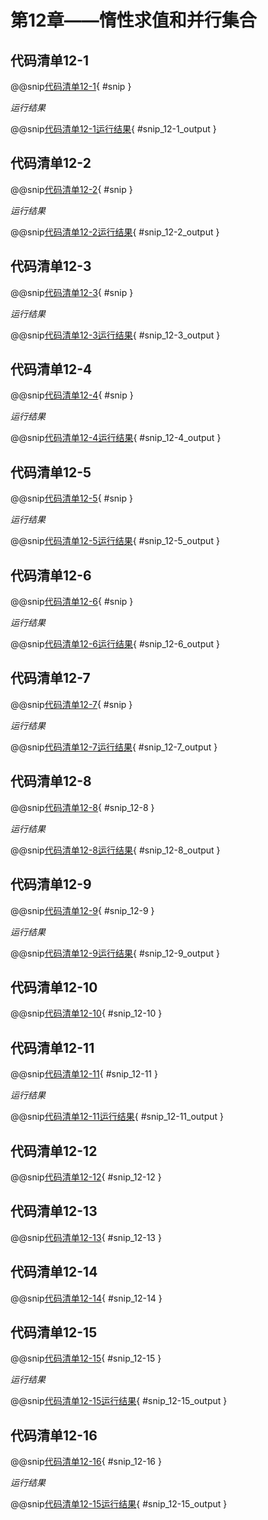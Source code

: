 # 第12章——惰性求值和并行集合

## 代码清单12-1

@@snip[代码清单12-1](../../main/scala/chapter12/shortCircuit.scala){ #snip }

*运行结果*

@@snip[代码清单12-1运行结果](../../main/scala/chapter12/output/shortCircuit.output){ #snip_12-1_output }

## 代码清单12-2

@@snip[代码清单12-2](../../main/scala/chapter12/eager.scala){ #snip }

*运行结果*

@@snip[代码清单12-2运行结果](../../main/scala/chapter12/output/eager.output){ #snip_12-2_output }

## 代码清单12-3

@@snip[代码清单12-3](../../main/scala/chapter12/lazy.scala){ #snip }

*运行结果*

@@snip[代码清单12-3运行结果](../../main/scala/chapter12/output/lazy.output){ #snip_12-3_output }

## 代码清单12-4

@@snip[代码清单12-4](../../main/scala/chapter12/lazyOrder.scala){ #snip }

*运行结果*

@@snip[代码清单12-4运行结果](../../main/scala/chapter12/output/lazyOrder.output){ #snip_12-4_output }

## 代码清单12-5

@@snip[代码清单12-5](../../main/scala/chapter12/strictCollection.scala){ #snip }

*运行结果*

@@snip[代码清单12-5运行结果](../../main/scala/chapter12/output/strictCollection.output){ #snip_12-5_output }

## 代码清单12-6

@@snip[代码清单12-6](../../main/scala/chapter12/lazyCollection.scala){ #snip }

*运行结果*

@@snip[代码清单12-6运行结果](../../main/scala/chapter12/output/lazyCollection.output){ #snip_12-6_output }

## 代码清单12-7

@@snip[代码清单12-7](../../main/scala/chapter12/numberGenerator.scala){ #snip }

*运行结果*

@@snip[代码清单12-7运行结果](../../main/scala/chapter12/output/numberGenerator.output){ #snip_12-7_output }

## 代码清单12-8

@@snip[代码清单12-8](../../main/scala/chapter12/numberGenerator.scala){ #snip_12-8 }

*运行结果*

@@snip[代码清单12-8运行结果](../../main/scala/chapter12/output/numberGenerator.output){ #snip_12-8_output }

## 代码清单12-9

@@snip[代码清单12-9](../../main/scala/chapter12/numberGenerator.scala){ #snip_12-9 }

*运行结果*

@@snip[代码清单12-9运行结果](../../main/scala/chapter12/output/numberGenerator.output){ #snip_12-9_output }

## 代码清单12-10

@@snip[代码清单12-10](../../main/scala/chapter12/primes.scala){ #snip_12-10 }

## 代码清单12-11

@@snip[代码清单12-11](../../main/scala/chapter12/primes.scala){ #snip_12-11 }

*运行结果*

@@snip[代码清单12-11运行结果](../../main/scala/chapter12/output/primes.output){ #snip_12-11_output }

## 代码清单12-12

@@snip[代码清单12-12](../../main/scala/chapter12/weather.scala){ #snip_12-12 }

## 代码清单12-13

@@snip[代码清单12-13](../../main/scala/chapter12/weather.scala){ #snip_12-13 }

## 代码清单12-14

@@snip[代码清单12-14](../../main/scala/chapter12/weather.scala){ #snip_12-14 }

## 代码清单12-15

@@snip[代码清单12-15](../../main/scala/chapter12/weather.scala){ #snip_12-15 }

*运行结果*

@@snip[代码清单12-15运行结果](../../main/scala/chapter12/output/weather.output){ #snip_12-15_output }

## 代码清单12-16

@@snip[代码清单12-16](../../main/scala/chapter12/weather.scala){ #snip_12-16 }

*运行结果*

@@snip[代码清单12-15运行结果](../../main/scala/chapter12/output/weather.output){ #snip_12-15_output }